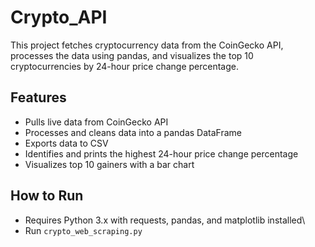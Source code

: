 # Crypto_API
This project fetches cryptocurrency data from the CoinGecko API, processes the data using pandas, 
and visualizes the top 10 cryptocurrencies by 24-hour price change percentage.

## Features
- Pulls live data from CoinGecko API
- Processes and cleans data into a pandas DataFrame
- Exports data to CSV
- Identifies and prints the highest 24-hour price change percentage
- Visualizes top 10 gainers with a bar chart

## How to Run
- Requires Python 3.x with requests, pandas, and matplotlib installed\
- Run `crypto_web_scraping.py`

